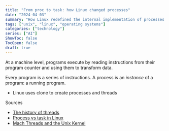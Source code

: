 ```yaml
---
title: "From proc to task: how Linux changed processes"
date: "2024-04-03"
summary: "How Linux redefined the internal implementation of processes and threads around memory mappings."
tags: ["unix", "linux", "operating systems"]
categories: ["technology"]
series: ["AI"]
ShowToc: false
TocOpen: false
draft: true
---
```


At a machine level, programs execute by reading instructions from their program counter and using them to transform data.

Every program is a series of instructions. A process is an *instance* of a program: a running program.

- Linux uses clone to create processes and threads

Sources
- [The history of threads](http://www.serpentine.com/blog/threads-faq/the-history-of-threads/)
- [Process vs task in Linux](https://blog.purestorage.com/purely-informational/task-vs-process-in-linux/)
- [Mach Threads and the Unix Kernel](http://shelf2.library.cmu.edu/Tech/18966772.pdf)
